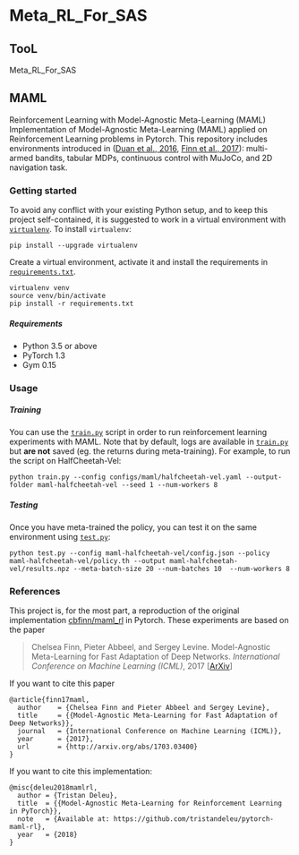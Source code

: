# Meta_RL_For_SAS
## TooL

Meta_RL_For_SAS

## MAML
Reinforcement Learning with Model-Agnostic Meta-Learning (MAML)
Implementation of Model-Agnostic Meta-Learning (MAML) applied on Reinforcement Learning problems in Pytorch. This repository includes environments introduced in ([Duan et al., 2016](https://arxiv.org/abs/1611.02779), [Finn et al., 2017](https://arxiv.org/abs/1703.03400)): multi-armed bandits, tabular MDPs, continuous control with MuJoCo, and 2D navigation task.

### Getting started
To avoid any conflict with your existing Python setup, and to keep this project self-contained, it is suggested to work in a virtual environment with [`virtualenv`](http://docs.python-guide.org/en/latest/dev/virtualenvs/). To install `virtualenv`:
```
pip install --upgrade virtualenv
```
Create a virtual environment, activate it and install the requirements in [`requirements.txt`](requirements.txt).
```
virtualenv venv
source venv/bin/activate
pip install -r requirements.txt
```

##### Requirements
 - Python 3.5 or above
 - PyTorch 1.3
 - Gym 0.15

### Usage

##### Training
You can use the [`train.py`](train.py) script in order to run reinforcement learning experiments with MAML. Note that by default, logs are available in [`train.py`](train.py) but **are not** saved (eg. the returns during meta-training). For example, to run the script on HalfCheetah-Vel:
```
python train.py --config configs/maml/halfcheetah-vel.yaml --output-folder maml-halfcheetah-vel --seed 1 --num-workers 8
```

##### Testing
Once you have meta-trained the policy, you can test it on the same environment using [`test.py`](test.py):
```
python test.py --config maml-halfcheetah-vel/config.json --policy maml-halfcheetah-vel/policy.th --output maml-halfcheetah-vel/results.npz --meta-batch-size 20 --num-batches 10  --num-workers 8
```

### References
This project is, for the most part, a reproduction of the original implementation [cbfinn/maml_rl](https://github.com/cbfinn/maml_rl/) in Pytorch. These experiments are based on the paper
> Chelsea Finn, Pieter Abbeel, and Sergey Levine. Model-Agnostic Meta-Learning for Fast Adaptation of Deep
Networks. _International Conference on Machine Learning (ICML)_, 2017 [[ArXiv](https://arxiv.org/abs/1703.03400)]

If you want to cite this paper
```
@article{finn17maml,
  author    = {Chelsea Finn and Pieter Abbeel and Sergey Levine},
  title     = {{Model-Agnostic Meta-Learning for Fast Adaptation of Deep Networks}},
  journal   = {International Conference on Machine Learning (ICML)},
  year      = {2017},
  url       = {http://arxiv.org/abs/1703.03400}
}
```

If you want to cite this implementation:
```
@misc{deleu2018mamlrl,
  author = {Tristan Deleu},
  title  = {{Model-Agnostic Meta-Learning for Reinforcement Learning in PyTorch}},
  note   = {Available at: https://github.com/tristandeleu/pytorch-maml-rl},
  year   = {2018}
}
```